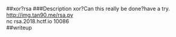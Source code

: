 ##xor?rsa 
###Description 
xor?Can this really be done?have a try.   
http://img.tan90.me/rsa.py   
nc rsa.2018.hctf.io 10086  
##writeup